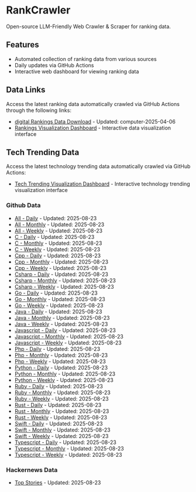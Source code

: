 # RankCrawler

Open-source LLM-Friendly Web Crawler & Scraper for ranking data.

## Features

* Automated collection of ranking data from various sources
* Daily updates via GitHub Actions
* Interactive web dashboard for viewing ranking data


## Data Links

Access the latest ranking data automatically crawled via GitHub Actions through the following links:

* [digital Rankings Data Download](https://github.com/chenjy16/RankCrawler/blob/main/data/1688/digital_computer_2025-04-06.json) - Updated: computer-2025-04-06
* [Rankings Visualization Dashboard](https://chenjy16.github.io/RankCrawler/1688_rankings.html) - Interactive data visualization interface




## Tech Trending Data

Access the latest technology trending data automatically crawled via GitHub Actions:

* [Tech Trending Visualization Dashboard](https://chenjy16.github.io/RankCrawler/tech_trending.html) - Interactive technology trending visualization interface

### Github Data

* [All - Daily](https://github.com/chenjy16/RankCrawler/blob/main/data/github/github_all_daily_2025-08-23.json) - Updated: 2025-08-23
* [All - Monthly](https://github.com/chenjy16/RankCrawler/blob/main/data/github/github_all_monthly_2025-08-23.json) - Updated: 2025-08-23
* [All - Weekly](https://github.com/chenjy16/RankCrawler/blob/main/data/github/github_all_weekly_2025-08-23.json) - Updated: 2025-08-23
* [C - Daily](https://github.com/chenjy16/RankCrawler/blob/main/data/github/github_c_daily_2025-08-23.json) - Updated: 2025-08-23
* [C - Monthly](https://github.com/chenjy16/RankCrawler/blob/main/data/github/github_c_monthly_2025-08-23.json) - Updated: 2025-08-23
* [C - Weekly](https://github.com/chenjy16/RankCrawler/blob/main/data/github/github_c_weekly_2025-08-23.json) - Updated: 2025-08-23
* [Cpp - Daily](https://github.com/chenjy16/RankCrawler/blob/main/data/github/github_cpp_daily_2025-08-23.json) - Updated: 2025-08-23
* [Cpp - Monthly](https://github.com/chenjy16/RankCrawler/blob/main/data/github/github_cpp_monthly_2025-08-23.json) - Updated: 2025-08-23
* [Cpp - Weekly](https://github.com/chenjy16/RankCrawler/blob/main/data/github/github_cpp_weekly_2025-08-23.json) - Updated: 2025-08-23
* [Csharp - Daily](https://github.com/chenjy16/RankCrawler/blob/main/data/github/github_csharp_daily_2025-08-23.json) - Updated: 2025-08-23
* [Csharp - Monthly](https://github.com/chenjy16/RankCrawler/blob/main/data/github/github_csharp_monthly_2025-08-23.json) - Updated: 2025-08-23
* [Csharp - Weekly](https://github.com/chenjy16/RankCrawler/blob/main/data/github/github_csharp_weekly_2025-08-23.json) - Updated: 2025-08-23
* [Go - Daily](https://github.com/chenjy16/RankCrawler/blob/main/data/github/github_go_daily_2025-08-23.json) - Updated: 2025-08-23
* [Go - Monthly](https://github.com/chenjy16/RankCrawler/blob/main/data/github/github_go_monthly_2025-08-23.json) - Updated: 2025-08-23
* [Go - Weekly](https://github.com/chenjy16/RankCrawler/blob/main/data/github/github_go_weekly_2025-08-23.json) - Updated: 2025-08-23
* [Java - Daily](https://github.com/chenjy16/RankCrawler/blob/main/data/github/github_java_daily_2025-08-23.json) - Updated: 2025-08-23
* [Java - Monthly](https://github.com/chenjy16/RankCrawler/blob/main/data/github/github_java_monthly_2025-08-23.json) - Updated: 2025-08-23
* [Java - Weekly](https://github.com/chenjy16/RankCrawler/blob/main/data/github/github_java_weekly_2025-08-23.json) - Updated: 2025-08-23
* [Javascript - Daily](https://github.com/chenjy16/RankCrawler/blob/main/data/github/github_javascript_daily_2025-08-23.json) - Updated: 2025-08-23
* [Javascript - Monthly](https://github.com/chenjy16/RankCrawler/blob/main/data/github/github_javascript_monthly_2025-08-23.json) - Updated: 2025-08-23
* [Javascript - Weekly](https://github.com/chenjy16/RankCrawler/blob/main/data/github/github_javascript_weekly_2025-08-23.json) - Updated: 2025-08-23
* [Php - Daily](https://github.com/chenjy16/RankCrawler/blob/main/data/github/github_php_daily_2025-08-23.json) - Updated: 2025-08-23
* [Php - Monthly](https://github.com/chenjy16/RankCrawler/blob/main/data/github/github_php_monthly_2025-08-23.json) - Updated: 2025-08-23
* [Php - Weekly](https://github.com/chenjy16/RankCrawler/blob/main/data/github/github_php_weekly_2025-08-23.json) - Updated: 2025-08-23
* [Python - Daily](https://github.com/chenjy16/RankCrawler/blob/main/data/github/github_python_daily_2025-08-23.json) - Updated: 2025-08-23
* [Python - Monthly](https://github.com/chenjy16/RankCrawler/blob/main/data/github/github_python_monthly_2025-08-23.json) - Updated: 2025-08-23
* [Python - Weekly](https://github.com/chenjy16/RankCrawler/blob/main/data/github/github_python_weekly_2025-08-23.json) - Updated: 2025-08-23
* [Ruby - Daily](https://github.com/chenjy16/RankCrawler/blob/main/data/github/github_ruby_daily_2025-08-23.json) - Updated: 2025-08-23
* [Ruby - Monthly](https://github.com/chenjy16/RankCrawler/blob/main/data/github/github_ruby_monthly_2025-08-23.json) - Updated: 2025-08-23
* [Ruby - Weekly](https://github.com/chenjy16/RankCrawler/blob/main/data/github/github_ruby_weekly_2025-08-23.json) - Updated: 2025-08-23
* [Rust - Daily](https://github.com/chenjy16/RankCrawler/blob/main/data/github/github_rust_daily_2025-08-23.json) - Updated: 2025-08-23
* [Rust - Monthly](https://github.com/chenjy16/RankCrawler/blob/main/data/github/github_rust_monthly_2025-08-23.json) - Updated: 2025-08-23
* [Rust - Weekly](https://github.com/chenjy16/RankCrawler/blob/main/data/github/github_rust_weekly_2025-08-23.json) - Updated: 2025-08-23
* [Swift - Daily](https://github.com/chenjy16/RankCrawler/blob/main/data/github/github_swift_daily_2025-08-23.json) - Updated: 2025-08-23
* [Swift - Monthly](https://github.com/chenjy16/RankCrawler/blob/main/data/github/github_swift_monthly_2025-08-23.json) - Updated: 2025-08-23
* [Swift - Weekly](https://github.com/chenjy16/RankCrawler/blob/main/data/github/github_swift_weekly_2025-08-23.json) - Updated: 2025-08-23
* [Typescript - Daily](https://github.com/chenjy16/RankCrawler/blob/main/data/github/github_typescript_daily_2025-08-23.json) - Updated: 2025-08-23
* [Typescript - Monthly](https://github.com/chenjy16/RankCrawler/blob/main/data/github/github_typescript_monthly_2025-08-23.json) - Updated: 2025-08-23
* [Typescript - Weekly](https://github.com/chenjy16/RankCrawler/blob/main/data/github/github_typescript_weekly_2025-08-23.json) - Updated: 2025-08-23

### Hackernews Data

* [Top Stories](https://github.com/chenjy16/RankCrawler/blob/main/data/hackernews/hackernews_top_2025-08-23.json) - Updated: 2025-08-23


